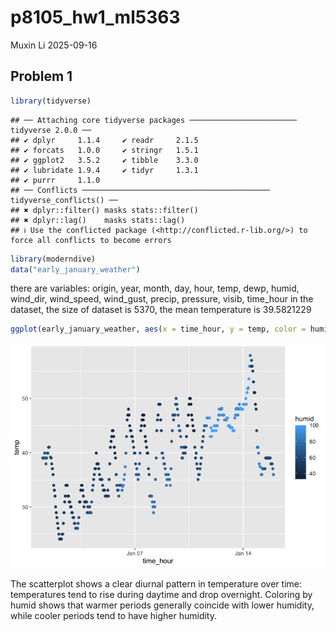 p8105_hw1_ml5363
================
Muxin Li
2025-09-16

## Problem 1

``` r
library(tidyverse)
```

    ## ── Attaching core tidyverse packages ──────────────────────── tidyverse 2.0.0 ──
    ## ✔ dplyr     1.1.4     ✔ readr     2.1.5
    ## ✔ forcats   1.0.0     ✔ stringr   1.5.1
    ## ✔ ggplot2   3.5.2     ✔ tibble    3.3.0
    ## ✔ lubridate 1.9.4     ✔ tidyr     1.3.1
    ## ✔ purrr     1.1.0     
    ## ── Conflicts ────────────────────────────────────────── tidyverse_conflicts() ──
    ## ✖ dplyr::filter() masks stats::filter()
    ## ✖ dplyr::lag()    masks stats::lag()
    ## ℹ Use the conflicted package (<http://conflicted.r-lib.org/>) to force all conflicts to become errors

``` r
library(moderndive)
data("early_january_weather")
```

there are variables: origin, year, month, day, hour, temp, dewp, humid,
wind_dir, wind_speed, wind_gust, precip, pressure, visib, time_hour in
the dataset, the size of dataset is 5370, the mean temperature is
39.5821229

``` r
ggplot(early_january_weather, aes(x = time_hour, y = temp, color = humid)) + geom_point()
```

![](p8105_hw1_ml5363_files/figure-gfm/unnamed-chunk-2-1.png)<!-- -->

The scatterplot shows a clear diurnal pattern in temperature over time:
temperatures tend to rise during daytime and drop overnight. Coloring by
humid shows that warmer periods generally coincide with lower humidity,
while cooler periods tend to have higher humidity.
